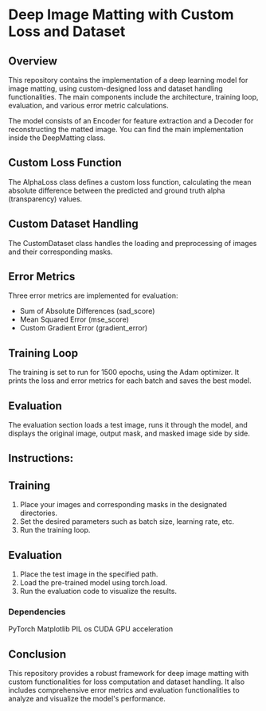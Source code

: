 # Deep Image Matting with Custom Loss and Dataset

## Overview
This repository contains the implementation of a deep learning model for image matting, using custom-designed loss and dataset handling functionalities. The main components include the architecture, training loop, evaluation, and various error metric calculations.

The model consists of an Encoder for feature extraction and a Decoder for reconstructing the matted image. You can find the main implementation inside the DeepMatting class.

## Custom Loss Function
The AlphaLoss class defines a custom loss function, calculating the mean absolute difference between the predicted and ground truth alpha (transparency) values.

## Custom Dataset Handling
The CustomDataset class handles the loading and preprocessing of images and their corresponding masks.

## Error Metrics
Three error metrics are implemented for evaluation:

- Sum of Absolute Differences (sad_score)
- Mean Squared Error (mse_score)
- Custom Gradient Error (gradient_error)

## Training Loop
The training is set to run for 1500 epochs, using the Adam optimizer. It prints the loss and error metrics for each batch and saves the best model.

## Evaluation
The evaluation section loads a test image, runs it through the model, and displays the original image, output mask, and masked image side by side.

## Instructions:

## Training
1. Place your images and corresponding masks in the designated directories.
2. Set the desired parameters such as batch size, learning rate, etc.
3. Run the training loop.

## Evaluation
1. Place the test image in the specified path.
2. Load the pre-trained model using torch.load.
3. Run the evaluation code to visualize the results.

### Dependencies
PyTorch
Matplotlib
PIL
os
CUDA GPU acceleration

## Conclusion
This repository provides a robust framework for deep image matting with custom functionalities for loss computation and dataset handling. It also includes comprehensive error metrics and evaluation functionalities to analyze and visualize the model's performance.


